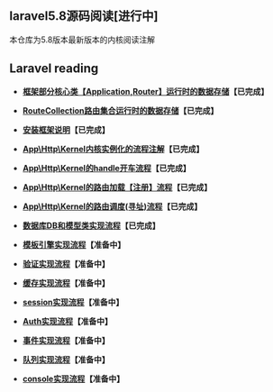 
## laravel5.8源码阅读[进行中]
本仓库为5.8版本最新版本的内核阅读注解

## Laravel reading
- **[框架部分核心类【Application,Router】运行时的数据存储](document/app.md)【已完成】**
- **[RouteCollection路由集合运行时的数据存储](document/routeCollection.md)【已完成】**


- **[安装框架说明](document/crud.md)【已完成】**
- **[App\Http\Kernel内核实例化的流程注解](document/web.md)【已完成】**
- **[App\Http\Kernel的handle开车流程](document/handle.md)【已完成】**
- **[App\Http\Kernel的路由加载【注册】流程](document/route.md)【已完成】**
- **[App\Http\Kernel的路由调度(寻址)流程](document/dispatch.md)【已完成】**
- **[数据库DB和模型类实现流程](document/db.md)【已完成】**
- **[模板引擎实现流程](document/db.md)【准备中】**
- **[验证实现流程](document/db.md)【准备中】**
- **[缓存实现流程](document/db.md)【准备中】**
- **[session实现流程](document/db.md)【准备中】**
- **[Auth实现流程](document/db.md)【准备中】**
- **[事件实现流程](document/db.md)【准备中】**
- **[队列实现流程](document/db.md)【准备中】**
- **[console实现流程](document/db.md)【准备中】**




